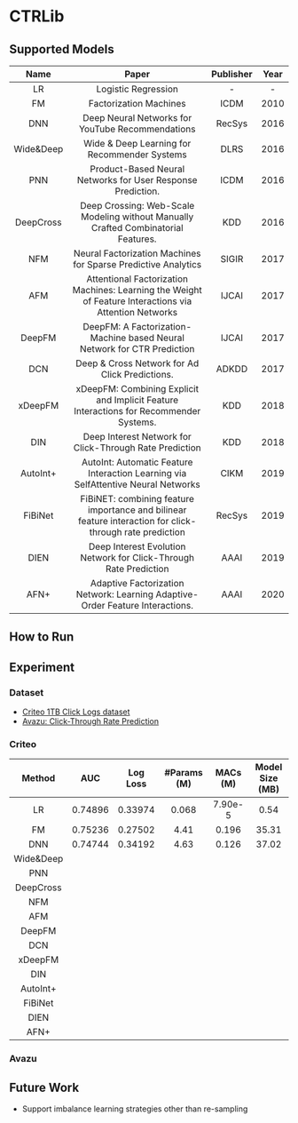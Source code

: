 # CTRLib

## Supported Models

 |    Name   |                                                   Paper                                                  | Publisher | Year |
|:---------:|:--------------------------------------------------------------------------------------------------------:|:---------:|:----:|
|     LR    |                                            Logistic Regression                                           |     -     |   -  |
|     FM    |                                          Factorization Machines                                          |    ICDM   | 2010 |
|    DNN    |                             Deep Neural Networks for YouTube Recommendations                             |   RecSys  | 2016 |
| Wide&Deep |                               Wide & Deep Learning for Recommender Systems                               |    DLRS   | 2016 |
|    PNN    |                        Product-Based Neural Networks for User Response Prediction.                       |    ICDM   | 2016 |
| DeepCross |            Deep Crossing: Web-Scale Modeling without Manually Crafted Combinatorial Features.            |    KDD    | 2016 |
|    NFM    |                       Neural Factorization Machines for Sparse Predictive Analytics                      |   SIGIR   | 2017 |
|    AFM    |  Attentional Factorization Machines: Learning the Weight of Feature Interactions via Attention Networks  |   IJCAI   | 2017 |
|   DeepFM  |                  DeepFM: A Factorization-Machine based Neural Network for CTR Prediction                 |   IJCAI   | 2017 |
|    DCN    |                              Deep & Cross Network for Ad Click Predictions.                              |   ADKDD   | 2017 |
|  xDeepFM  |          xDeepFM: Combining Explicit and Implicit Feature Interactions for Recommender Systems.          |    KDD    | 2018 |
|    DIN    |                          Deep Interest Network for Click-Through Rate Prediction                         |    KDD    | 2018 |
|  AutoInt+ |             AutoInt: Automatic Feature Interaction Learning via SelfAttentive Neural Networks            |    CIKM   | 2019 |
|  FiBiNet  | FiBiNET: combining feature importance and bilinear feature interaction for click-through rate prediction |   RecSys  | 2019 |
|    DIEN   |                     Deep Interest Evolution Network for Click-Through Rate Prediction                    |   AAAI    | 2019 |
|    AFN+   |               Adaptive Factorization Network: Learning Adaptive-Order Feature Interactions.              |    AAAI   | 2020 | 

## How to Run



## Experiment
### Dataset
  * [Criteo 1TB Click Logs dataset](https://ailab.criteo.com/download-criteo-1tb-click-logs-dataset/)
   * [Avazu: Click-Through Rate Prediction](https://www.kaggle.com/c/avazu-ctr-prediction/data)

### Criteo

|   Method  |     AUC    |    Log Loss    | #Params (M) | MACs (M) | Model Size (MB) | 
|:---------:|:----------:|:--------------:|:-----------:|:--------:|:---------------:|
|     LR    |  0.74896   |    0.33974     |    0.068    | 7.90e-5  |      0.54       |
|     FM    |  0.75236   |    0.27502     |    4.41     | 0.196    |      35.31      |
|     DNN   |  0.74744   |    0.34192     |    4.63     | 0.126    |      37.02      |
| Wide&Deep |            |                |             |          |                 |
| PNN       |            |                |             |          |                 |
| DeepCross |            |                |             |          |                 |
|   NFM     |            |                |             |          |                 |
|   AFM     |            |                |             |          |                 |
|   DeepFM  |            |                |             |          |                 |
|    DCN    |            |                |             |          |                 |
|  xDeepFM  |            |                |             |          |                 |
|  DIN      |            |                |             |          |                 |
|  AutoInt+ |            |                |             |          |                 |
|  FiBiNet  |            |                |             |          |                 |
|    DIEN   |            |                |             |          |                 |
|    AFN+   |            |                |             |          |                 |

### Avazu


## Future Work

* Support imbalance learning strategies other than re-sampling
